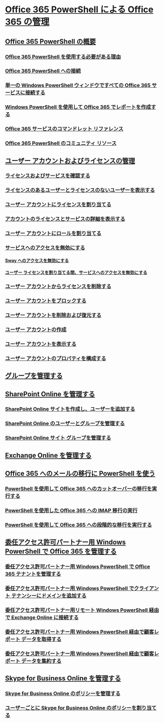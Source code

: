 
# [Office 365 PowerShell による Office 365 の管理](manage-office-365-with-office-365-powershell.md)
## [Office 365 PowerShell の概要](getting-started-with-office-365-powershell.md)
### [Office 365 PowerShell を使用する必要がある理由](why-you-need-to-use-office-365-powershell.md)
### [Office 365 PowerShell への接続](connect-to-office-365-powershell.md)
### [単一の Windows PowerShell ウィンドウですべての Office 365 サービスに接続する](connect-to-all-office-365-services-in-a-single-windows-powershell-window.md)
### [Windows PowerShell を使用して Office 365 でレポートを作成する](use-windows-powershell-to-create-reports-in-office-365.md)
### [Office 365 サービスのコマンドレット リファレンス](cmdlet-references-for-office-365-services.md)
### [Office 365 PowerShell のコミュニティ リソース](office-365-powershell-community-resources.md)
## [ユーザー アカウントおよびライセンスの管理](manage-user-accounts-and-licenses-with-office-365-powershell.md)
### [ライセンスおよびサービスを確認する](view-licenses-and-services-with-office-365-powershell.md)
### [ライセンスのあるユーザーとライセンスのないユーザーを表示する](view-licensed-and-unlicensed-users-with-office-365-powershell.md)
### [ユーザー アカウントにライセンスを割り当てる](assign-licenses-to-user-accounts-with-office-365-powershell.md)
### [アカウントのライセンスとサービスの詳細を表示する](view-account-license-and-service-details-with-office-365-powershell.md)
### [ユーザー アカウントにロールを割り当てる](assign-roles-to-user-accounts-with-office-365-powershell.md)
### [サービスへのアクセスを無効にする](disable-access-to-services-with-office-365-powershell.md)
#### [Sway へのアクセスを無効にする](disable-access-to-sway-with-office-365-powershell.md)
#### [ユーザー ライセンスを割り当てる間、サービスへのアクセスを無効にする](disable-access-to-services-while-assigning-user-licenses.md)
### [ユーザー アカウントからライセンスを削除する](remove-licenses-from-user-accounts-with-office-365-powershell.md)
### [ユーザー アカウントをブロックする](block-user-accounts-with-office-365-powershell.md)
### [ユーザー アカウントを削除および復元する](delete-and-restore-user-accounts-with-office-365-powershell.md)
### [ユーザー アカウントの作成](create-user-accounts-with-office-365-powershell.md)
### [ユーザー アカウントを表示する](view-user-accounts-with-office-365-powershell.md)
### [ユーザー アカウントのプロパティを構成する](configure-user-account-properties-with-office-365-powershell.md)
## [グループを管理する](manage-office-365-groups-with-powershell.md)
## [SharePoint Online を管理する](manage-sharepoint-online-with-office-365-powershell.md)
### [SharePoint Online サイトを作成し、ユーザーを追加する](create-sharepoint-sites-and-add-users-with-powershell.md)
### [SharePoint Online のユーザーとグループを管理する](manage-sharepoint-users-and-groups-with-powershell.md)
### [SharePoint Online サイト グループを管理する](manage-sharepoint-site-groups-with-powershell.md)
## [Exchange Online を管理する](manage-exchange-online-with-office-365-powershell.md)
## [Office 365 へのメールの移行に PowerShell を使う](use-powershell-for-email-migration-to-office-365.md)
### [PowerShell を使用して Office 365 へのカットオーバーの移行を実行する](use-powershell-to-perform-a-cutover-migration-to-office-365.md)
### [PowerShell を使用した Office 365 への IMAP 移行の実行](use-powershell-to-perform-an-imap-migration-to-office-365.md)
### [PowerShell を使用して Office 365 への段階的な移行を実行する](use-powershell-to-perform-a-staged-migration-to-office-365.md)
## [委任アクセス許可パートナー用 Windows PowerShell で Office 365 を管理する](manage-office-365-with-windows-powershell-for-delegated-access-permissions-dap-p.md)
### [委任アクセス許可パートナー用 Windows PowerShell で Office 365 テナントを管理する](manage-office-365-tenants-with-windows-powershell-for-delegated-access-permissio.md)
### [委任アクセス許可パートナー用 Windows PowerShell でクライアント テナンシーにドメインを追加する](add-a-domain-to-a-client-tenancy-with-windows-powershell-for-delegated-access-pe.md)
### [委任アクセス許可パートナー用リモート Windows PowerShell 経由で Exchange Online に接続する](connect-to-exchange-online-tenants-with-remote-windows-powershell-for-delegated.md)
### [委任アクセス許可パートナー用 Windows PowerShell 経由で顧客レポート データを取得する](retrieve-customer-tenant-reporting-data-with-windows-powershell-for-delegated-ac.md)
### [委任アクセス許可パートナー用 Windows PowerShell 経由で顧客レポート データを集約する](aggregate-customer-reporting-data-via-windows-powershell-for-delegated-access-pe.md)
## [Skype for Business Online を管理する](manage-skype-for-business-online-with-office-365-powershell.md)
### [Skype for Business Online のポリシーを管理する](manage-skype-for-business-online-policies-with-office-365-powershell.md)
### [ユーザーごとに Skype for Business Online のポリシーを割り当てる](assign-per-user-skype-for-business-online-policies-with-office-365-powershell.md)

